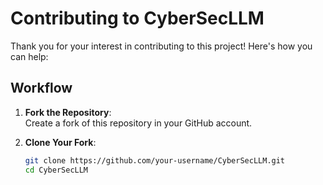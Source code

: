 # Contributing to CyberSecLLM

Thank you for your interest in contributing to this project! Here's how you can help:

## Workflow
1. **Fork the Repository**:  
   Create a fork of this repository in your GitHub account.

2. **Clone Your Fork**:  
   ```bash
   git clone https://github.com/your-username/CyberSecLLM.git
   cd CyberSecLLM
